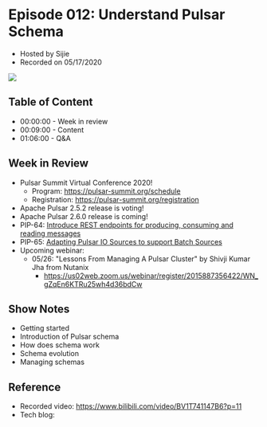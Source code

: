 # Episode 012: Understand Pulsar Schema

- Hosted by Sijie
- Recorded on 05/17/2020

![](/image/012.png)

## Table of Content

- 00:00:00 - Week in review
- 00:09:00 - Content
- 01:06:00 - Q&A

## Week in Review

- Pulsar Summit Virtual Conference 2020!
    - Program: https://pulsar-summit.org/schedule
    - Registration: https://pulsar-summit.org/registration
- Apache Pulsar 2.5.2 release is voting!
- Apache Pulsar 2.6.0 release is coming!
- PIP-64: [Introduce REST endpoints for producing, consuming and reading messages](https://github.com/apache/pulsar/wiki/PIP-64%3A-Introduce-REST-endpoints-for-producing%2C-consuming-and-reading-messages)
- PIP-65: [Adapting Pulsar IO Sources to support Batch Sources](https://github.com/apache/pulsar/wiki/PIP-65%3A-Adapting-Pulsar-IO-Sources-to-support-Batch-Sources)
- Upcoming webinar:
    - 05/26: "Lessons From Managing A Pulsar Cluster" by Shivji Kumar Jha from Nutanix
        - https://us02web.zoom.us/webinar/register/2015887356422/WN_gZqEn6KTRu25wh4d36bdCw


## Show Notes

- Getting started
- Introduction of Pulsar schema
- How does schema work
- Schema evolution
- Managing schemas

## Reference 

- Recorded video: https://www.bilibili.com/video/BV1T741147B6?p=11
- Tech blog: 
